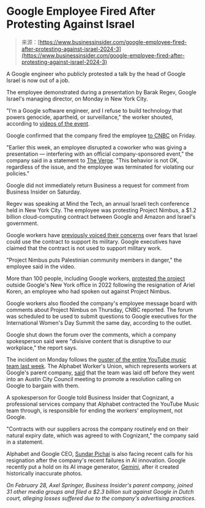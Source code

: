 <!--yml
category: 未分类
date: 2024-05-27 14:48:15
-->

# Google Employee Fired After Protesting Against Israel

> 来源：[https://www.businessinsider.com/google-employee-fired-after-protesting-against-israel-2024-3](https://www.businessinsider.com/google-employee-fired-after-protesting-against-israel-2024-3)

A Google engineer who publicly protested a talk by the head of Google Israel is now out of a job.

The employee demonstrated during a presentation by Barak Regev, Google Israel's managing director, on Monday in New York City.

"I'm a Google software engineer, and I refuse to build technology that powers genocide, apartheid, or surveillance," the worker shouted, according to [videos of the event](https://www.tiktok.com/t/ZTL8DPKVS/).

Google confirmed that the company fired the employee [to CNBC](https://www.cnbc.com/2024/03/08/google-fires-employee-who-protested-israel-tech-event-shuts-forum.html) on Friday.

"Earlier this week, an employee disrupted a coworker who was giving a presentation — interfering with an official company-sponsored event," the company said in a statement to [The Verge](https://www.theverge.com/2024/3/8/24094687/google-israel-project-nimbus-employee-fired). "This behavior is not OK, regardless of the issue, and the employee was terminated for violating our policies."

Google did not immediately return Business a request for comment from Business Insider on Saturday.

Regev was speaking at Mind the Tech, an annual Israeli tech conference held in New York City. The employee was protesting Project Nimbus, a $1.2 billion cloud-computing contract between Google and Amazon and Israel's government.

Google workers have [previously voiced their concerns](https://www.businessinsider.com/project-nimbus-google-sundar-pichai-2022-9) over fears that Israel could use the contract to support its military. Google executives have claimed that the contract is not used to support military work.

"Project Nimbus puts Palestinian community members in danger," the employee said in the video.

More than 100 people, including Google workers, [protested the project](https://www.businessinsider.com/hundreds-gathered-demanding-google-and-amazon-drop-12-billion-contract-for-israels-military-2022-9) outside Google's New York office in 2022 following the resignation of Ariel Koren, an employee who had spoken out against Project Nimbus.

Google workers also flooded the company's employee message board with comments about Project Nimbus on Thursday, CNBC reported. The forum was scheduled to be used to submit questions to Google executives for the International Women's Day Summit the same day, according to the outlet.

Google shut down the forum over the comments, which a company spokesperson said were "divisive content that is disruptive to our workplace," the report says.

The incident on Monday follows the [ouster of the entire YouTube music team last week](https://www.businessinsider.com/youtube-music-layoffs-google-alphabet-workers-union-2024-3). The Alphabet Worker's Union, which represents workers at Google's parent company, [said](https://twitter.com/alphabetworkers/status/1763330389446156738?s=46&t=Nui0UmVGijsDXT2qSHv1rQ) that the team was laid off before they went into an Austin City Council meeting to promote a resolution calling on Google to bargain with them.

A spokesperson for Google told Business Insider that Cognizant, a professional services company that Alphabet contracted the YouTube Music team through, is responsible for ending the workers' employment, not Google.

"Contracts with our suppliers across the company routinely end on their natural expiry date, which was agreed to with Cognizant," the company said in a statement.

Alphabet and Google CEO, [Sundar Pichai](https://www.businessinsider.com/calls-for-google-ceo-sundar-pichai-alphabet-step-down-ai-2024-3) is also facing recent calls for his resignation after the company's recent failures in AI innovation. Google recently put a hold on its AI image generator, [Gemini](https://www.businessinsider.com/google-gemini-ai-chatbot-woke-bias-controversy-raises-question-2024-2), after it created historically inaccurate photos.

*On February 28, Axel Springer, Business Insider's parent company, joined 31 other media groups and filed a $2.3 billion suit against Google in Dutch court, alleging losses suffered due to the company's advertising practices.*